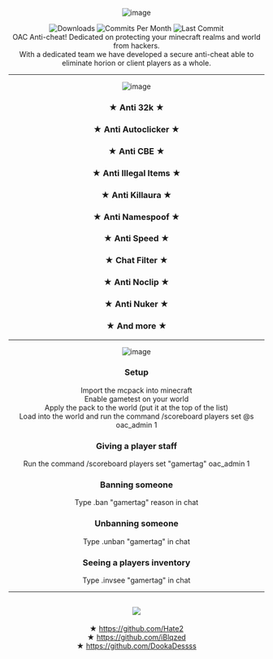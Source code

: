 <div align="center">
  
  ![image](https://user-images.githubusercontent.com/90171285/188550819-ca982970-f832-4c58-b850-7836c10cabf0.png)

  <img src="https://img.shields.io/github/downloads/Hate2/OAC/total?style=plastic&logo=appveyor" alt="Downloads"/>
  <img src="https://img.shields.io/github/commit-activity/m/Hate2/OAC?style=plastic&logo=appveyor" alt="Commits Per Month"/>
  <img src="https://img.shields.io/github/last-commit/Hate2/OAC?style=plastic&logo=appveyor" alt="Last Commit"/><br>
  OAC Anti-cheat! Dedicated on protecting your minecraft realms and world from hackers.<br>
  With a dedicated team we have developed a secure anti-cheat able to eliminate horion or client players as a whole.


  ---

  ![image](https://user-images.githubusercontent.com/90171285/188550636-6bbc1ee2-9b95-4cdc-a982-d1554ddbaebf.png)


  ### ★ Anti 32k ★<br>
  ### ★ Anti Autoclicker ★<br>
  ### ★ Anti CBE ★<br>
  ### ★ Anti Illegal Items ★<br>
  ### ★ Anti Killaura ★<br>
  ### ★ Anti Namespoof ★<br>
  ### ★ Anti Speed ★<br>
  ### ★ Chat Filter ★<br>
  ### ★ Anti Noclip ★<br>
  ### ★ Anti Nuker ★<br>
  ### ★ And more ★<br>


  ---

  ![image](https://user-images.githubusercontent.com/90171285/188550662-105b8150-96bf-4f02-ae51-e9ee2890d3fa.png)

  ### Setup
  Import the mcpack into minecraft<br>
  Enable gametest on your world<br>
  Apply the pack to the world (put it at the top of the list)<br>
  Load into the world and run the command /scoreboard players set @s oac_admin 1<br>

  ### Giving a player staff
  Run the command /scoreboard players set "gamertag" oac_admin 1<br>

  ### Banning someone
  Type .ban "gamertag" reason in chat<br>

  ### Unbanning someone
  Type .unban "gamertag" in chat<br>

  ### Seeing a players inventory
  Type .invsee "gamertag" in chat<br>


  ---

  ## <img src="https://media.discordapp.net/attachments/781201377455767582/1016465287798865930/43f0e64ad6780abacbc14c6bed9c86020e3be70fda39a3ee5e6b4b0d3255bfef95601890afd80709da39a3ee5e6b4b0d3255bfef95601890afd8070955cfa57ca9095705b0b1dc394fa5c1db.png">
  ★ https://github.com/Hate2<br>
  ★ https://github.com/iBlqzed<br>
  ★ https://github.com/DookaDessss
</div>
